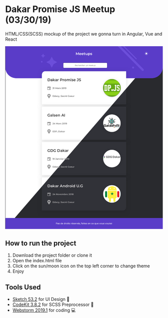 # Dakar Promise JS Meetup (03/30/19) #
HTML/CSS(SCSS) mockup of the project we gonna turn in Angular, Vue and React

![MovieDBSearch](screenshot.png)
 

## How to run the project ##
1. Download the project folder or clone it
2. Open the index.html file
3. Click on the sun/moon icon on the top left corner to change theme
4. Enjoy


## Tools Used ##
- [Sketch 53.2](https://sketchapp.com) for UI Design ‍🎨
- [CodeKit 3.8.2](https://codekitapp.com) for SCSS Preprocessor 🔄
- [Webstorm 2019.1](https://www.jetbrains.com/webstorm/) for coding 💻
